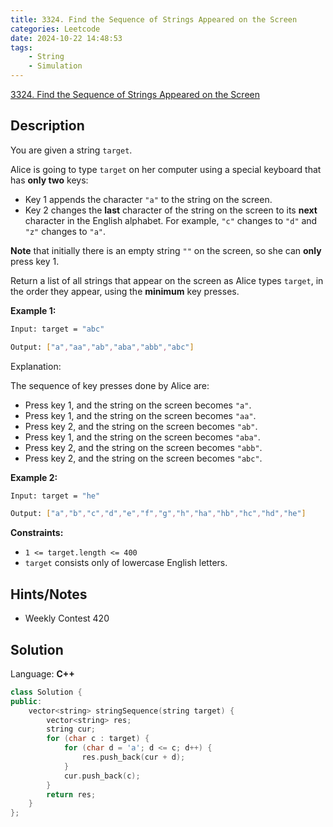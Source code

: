 ```yaml
---
title: 3324. Find the Sequence of Strings Appeared on the Screen
categories: Leetcode
date: 2024-10-22 14:48:53
tags:
    - String
    - Simulation
---
```


[3324. Find the Sequence of Strings Appeared on the Screen](https://leetcode.com/problems/find-the-sequence-of-strings-appeared-on-the-screen/description/)

## Description

You are given a string `target`.

Alice is going to type `target` on her computer using a special keyboard that has **only two**  keys:

- Key 1 appends the character `"a"` to the string on the screen.
- Key 2 changes the **last**  character of the string on the screen to its **next**  character in the English alphabet. For example, `"c"` changes to `"d"` and `"z"` changes to `"a"`.

**Note**  that initially there is an empty string `""` on the screen, so she can **only**  press key 1.

Return a list of all strings that appear on the screen as Alice types `target`, in the order they appear, using the **minimum**  key presses.

**Example 1:**

```bash
Input: target = "abc"

Output: ["a","aa","ab","aba","abb","abc"]
```

Explanation:

The sequence of key presses done by Alice are:

- Press key 1, and the string on the screen becomes `"a"`.
- Press key 1, and the string on the screen becomes `"aa"`.
- Press key 2, and the string on the screen becomes `"ab"`.
- Press key 1, and the string on the screen becomes `"aba"`.
- Press key 2, and the string on the screen becomes `"abb"`.
- Press key 2, and the string on the screen becomes `"abc"`.

**Example 2:**

```bash
Input: target = "he"

Output: ["a","b","c","d","e","f","g","h","ha","hb","hc","hd","he"]
```

**Constraints:**

- `1 <= target.length <= 400`
- `target` consists only of lowercase English letters.

## Hints/Notes

- Weekly Contest 420

## Solution

Language: **C++**

```C++
class Solution {
public:
    vector<string> stringSequence(string target) {
        vector<string> res;
        string cur;
        for (char c : target) {
            for (char d = 'a'; d <= c; d++) {
                res.push_back(cur + d);
            }
            cur.push_back(c);
        }
        return res;
    }
};
```
